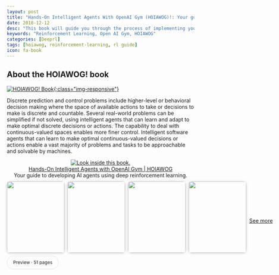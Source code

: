```yaml
---
layout: post
title: "Hands-On Intelligent Agents With OpenAI Gym (HOIAWOG)!: Your guide to developing AI agents using deep reinforcement learning"
date: 2018-12-12
desc: "This book will guide you through the process of implementing your own intelligent agents to solve both discrete- and continuous-valued sequential decision-making problems with all the essential building blocks to develop, debug, train, visualize, customize, and test your intelligent agent implementations in a variety of learning environments, ranging from the Mountain Car and Cart Pole problems to Atari games and CARLA – an advanced simulator for autonomous driving. If you are someone wanting to get a head start in the direction of building intelligent agents to solve problems and you are looking for a structured yet concise and hands-on approach to follow, you will enjoy this book and the code repository. The chapters in this book and the accompanying code repository is aimed at being simple to understand and easy to follow. While simple language is used everywhere possible to describe the algorithms, the core theoretical concepts including the mathematical equations are laid out with brief and intuitive explanations as they are essential for understanding the code implementation and for further modifications and tailoring by the readers.The book begins by introducing the readers to learning based intelligent agents, environments to train these agents and the tools and frameworks necessary to implement these agents. In particular, the book concentrates on deep reinforcement learning based intelligent agents that combine deep learning and reinforcement learning. The learning environments, which define the problem to be solved or the tasks to be completed, used in the book are based on the open source, OpenAI Gym library. PyTorch is the deep learning framework used for the learning agent implementations. All the code and scripts necessary to follow the book chapter-by-chapter are made available at the following  <a  style='color:red' href='https://github.com/PacktPublishing/Hands-On-Intelligent-Agents-with-OpenAI-Gym'> GitHub repository: Hands-On-Intelligent-Agents-With-OpenAI-Gym</a>'"
keywords: "Reinforcement Learning, Open AI Gym, HOIAWOG"
categories: [Deeprl]
tags: [hoiawog, reinforcement-learning, rl guide]
icon: fa-book
---
```


## About the HOIAWOG! book

[![HOIAWOG! Book]({{site.img_path}}/hoiawog/hoiawog_cover_final-300x173.png){:class="img-responsive"}](https://amzn.to/2MpzRuY)

Discrete prediction and control problems include higher-level or behavioral decision making where the space of available actions to take or decisions to make is discrete and countable. Several real-world problems can be simplified if not solved, using intelligent agents that can learn and adapt to make optimal discrete decisions or actions. The capability to deal with continuous-valued spaces enables more finer control. Intelligent software agents that can learn to make optimal continuous-valued decisions or actions enable a vast majority of problems and tasks to be approachable and solvable by machines.

<div align="center;" style="text-align: center;">
<a href="https://read.amazon.com/kp/embed?asin=B07CSLCYDY&amp;preview=newtab&amp;linkCode=as2&amp;tag=learningagent-20&amp;linkId=a7ce5d3f0c9a7e34739678af4a499ca9&amp;reshareId=85RZ6DF4JFCW5JK3SG1N&amp;reshareChannel=system">
<img src="https://images-na.ssl-images-amazon.com/images/G/01/digital/sitb/sticker/sitb-sticker-v3-xsmall._CB338480351_.png" alt="Look inside this book." /></a>

<div><a href="https://read.amazon.com/kp/embed?asin=B07CSLCYDY&amp;preview=newtab&amp;linkCode=as2&amp;tag=learningagent-20&amp;linkId=a7ce5d3f0c9a7e34739678af4a499ca9&amp;reshareId=85RZ6DF4JFCW5JK3SG1N&amp;reshareChannel=system" target="_blank" rel="noopener noreferrer">Hands-On Intelligent Agents with OpenAI Gym | HOIAWOG</a></div>
<div class="wplinkpreview-description">Your guide to developing AI agents using deep reinforcement learning.</div>

<div><style>.TiPaIe{display:flex;min-width:1024px;width:100%}.SBHqFf{align-items:center;display:flex;margin-left:calc(50% - 512px);margin-top:8px;min-width:calc(1024px + calc(100vw - 1024px)/2)}.bRuTae .SBHqFf{margin-left:calc(50% - 512px + 400px + 60px);margin-top:0}.Y138Dd{border-radius:8px;box-shadow:0 1px 6px rgba(32, 33, 36, 0.2);flex-shrink:0;margin:0 8px 8px 0;overflow:hidden}.heyRKd{min-width:140px}</style>
<div class="TiPaIe">
<div class="SBHqFf">
<div class="Y138Dd"><a href="https://books.google.com/books/about/Hands_On_Intelligent_Agents_with_OpenAI.html?id=BAlnDwAAQBAJ&amp;printsec=frontcover&amp;source=kp_read_button">
<img src="https://encrypted-tbn0.gstatic.com/images?q=tbn:ANd9GcRzVhW3ggbWfQGCEOXNjys_D6GMtl7OzvbbEV6CIJFO9E_2A0OboEt7P__59h0" alt="" width="155" height="192" data-atf="3" />
</a></div>
<div class="Y138Dd"><a href="https://books.google.com/books?id=BAlnDwAAQBAJ&amp;pg=PA1&amp;source=kp_read_button" data-ved="0ahUKEwjF5e7qnubcAhWBm4MKHdD9DtIQzo4CCAkoATAA"><img src="https://encrypted-tbn0.gstatic.com/images?q=tbn:ANd9GcQkeva1oiMEAc5s4wHtTdKZM9vh_om8vQm6X4F1Fs66cx9VDjwK2kxGIvgbBJI" alt="" width="155" height="192" data-atf="3" /></a></div>
<div class="Y138Dd"><a href="https://books.google.com/books?id=BAlnDwAAQBAJ&amp;pg=PA3&amp;source=kp_read_button" data-ved="0ahUKEwjF5e7qnubcAhWBm4MKHdD9DtIQzo4CCAsoAzAA"><img src="https://encrypted-tbn0.gstatic.com/images?q=tbn:ANd9GcQBGqRnj4MDjIWyofmqro35NwSFxdQoDHUdiYiGe9j2BcdM51WiWaT8XjQxH2o" alt="" width="155" height="192" data-atf="3" /></a></div>
<div class="Y138Dd"><a href="https://books.google.com/books?id=BAlnDwAAQBAJ&amp;pg=PA4&amp;source=kp_read_button" data-ved="0ahUKEwjF5e7qnubcAhWBm4MKHdD9DtIQzo4CCAwoBDAA"><img src="https://encrypted-tbn0.gstatic.com/images?q=tbn:ANd9GcRMVB6JlHCU51Mb0UDY-idl2xbiAcC7xuRMEIPiDN8047SuUwOTccyNW2sGllE" alt="" width="155" height="192" data-atf="3" /></a></div>

<!-- See more button -->
<style>.YsiKr{margin:0 auto}.EUjJDc{color:rgba(0,0,0,.54);font-size:14px;margin-top:12px;text-align:center;word-wrap:break-word}</style>

<div class="EUjJDc"><a href="https://books.google.com/books/about/Hands_On_Intelligent_Agents_with_OpenAI.html?id=BAlnDwAAQBAJ&amp;printsec=frontcover&amp;source=kp_read_button">See more</a></div>
&nbsp;
<!-- /See more button -->

</div>
</div>
</div>
<!-- Preview button at the bottom left -->

<style>.SxRvgd{clear:both;height:100%;margin:0 auto 16px;overflow:auto;width:1032px}</style>
<div class="SxRvgd"><style>.Q4qgL{align-items:center;border:1px #DFE1E5 solid;border-radius:20px;color:#202124;cursor:pointer;display:flex;float:left;font-size:12px;height:34px;padding:0 16px;margin-right:6px;width:auto}.Q4qgL:hover{background-color:rgba(232, 240, 254, 0.54);border-color:#D2E3FC;color:#1967D2}.uTbXFf{color:#1967D2;margin-right:8px;width:18px}</style>&nbsp;
<div class="Q4qgL">Preview · 51 pages</div>
&nbsp;

</div>
</div>

<h3 style="text-align: center;"><a href="https://github.com/PacktPublishing/Hands-On-Intelligent-Agents-with-OpenAI-Gym"> Github </a>   |   <a href="https://amzn.to/2MpzRuY"> Amazon </a>   |   <a href="https://www.safaribooksonline.com/library/view/hands-on-intelligent-agents/9781788836579/#toc-start"> Safari </a>   |   <a href="https://books.google.com/books/about/Hands_On_Intelligent_Agents_with_OpenAI.html?id=BAlnDwAAQBAJ&amp;printsec=frontcover&amp;source=kp_read_button#v=onepage&amp;q&amp;f=false"> Google Books </a>   |   <a href="https://www.packtpub.com/big-data-and-business-intelligence/hands-intelligent-agents-openai-gym">  Packt</a>    |   <a href="https://play.google.com/store/books/details?id=BAlnDwAAQBAJ&amp;rdid=book-BAlnDwAAQBAJ">Play Store</a></h3>

If you are someone wanting to get a head start in this direction of building intelligent agents to solve problems and you are looking for a structured yet concise and hands-on approach to follow, you will enjoy this book and the code repository. The chapters in this book and the accompanying code repository is aimed at being simple to understand and easy to follow. While simple language is used everywhere possible to describe the algorithms, the core theoretical concepts including the mathematical equations are laid out with brief and intuitive explanations as they are essential for understanding the code implementation and for further modifications and tailoring by the readers.

The book begins by introducing the readers to learning based intelligent agents, environments to train these agents and the tools and frameworks necessary to implement these agents. In particular, the book concentrates on deep reinforcement learning based intelligent agents that combine deep learning and reinforcement learning. The learning environments, which define the problem to be solved or the tasks to be completed, used in the book are based on the open source, OpenAI Gym library. PyTorch is the deep learning framework used for the learning agent implementations. All the code and scripts necessary to follow the book chapter-by-chapter are made available at the following <strong>GitHub code repository: </strong><a href="https://github.com/PacktPublishing/Hands-On-Intelligent-Agents-with-OpenAI-Gym" target="_blank" rel="noopener noreferrer"> Hands-On-Intelligent-Agents-With-OpenAI-Gym</a>. Readers are encouraged to follow the repository for code updates, extra documentation and additional resources.

<h1>Chapter-wise summary of what is covered in the book</h1>
<em><strong>Chapter 1, Introduction to Intelligent Agents and Learning Environments</strong>,</em> which enables the development of several AI systems. It sheds light on the important features of the toolkit, which provides you with endless opportunities to create autonomous intelligent agents to solve several algorithmic tasks, games, and control tasks. By the end of this chapter, you will know enough to create an instance of a Gym environment using Python yourself.

<strong><em>Chapter 2, Reinforcement Learning and Deep Reinforcement Learning</em></strong>, provides a concise explanation of the basic terminologies and concepts in reinforcement learning. The chapter will give you a good understanding of the basic reinforcement learning framework for developing AI agents. The chapter will also introduce deep reinforcement learning and provide you with a flavor of the types of advanced problem the algorithms enable you to solve.

<strong><em>Chapter 3, Getting Started with OpenAI Gym and Deep Reinforcement Learning</em></strong>, jumps right in and gets your development machine/computer ready with all the required installations and configurations needed for using the learning environments as well as PyTorch for developing deep learning algorithms.

<strong><em>Chapter 4, Exploring the Gym and its Features</em></strong>, walks you through the inventory of learning environments available with the Gym library starting with the overview of how the environments are classified and named which will help you choose the correct version and type of environments from the 700+ learning environments available. You will then learn to explore the Gym, test out any of the environment you would like to, understand the interface and description of various environments.

<strong><em>Chapter 5, Implementing your First Learning Agent – Solving the Mountain Car problem,</em></strong> explains how to implement an AI agent using reinforcement learning to solve the mountain car problem. You will implement the agent, train it, and see it improve on its own. The implementation details will enable you to apply the concepts to develop and train an agent to solve various other tasks and/or games.

<strong><em>Chapter 6, Implementing an Intelligent Agent for Optimal Control using Deep Q-Learning</em></strong>, will walk the readers through the process of scaling up the agent implementation to the next level by improving the agent's learning algorithm as well as developing and integrating useful utilities and routines to log, visualize and configure the agent's performance. In particular, chapter 6 will guide the readers through the process of improving the Q-learning algorithm using deep Q-networks, experience replay memory and double-Q learning. Helpful utilities and routines that are helpful in general learning system implementations discussed in chapter 6 includes a decay scheduler (used for -decay), logging routines and performance visualization using Tensorboard, JSON files based parameter management, Atari gym environment wrappers, and pre-processing routines for PyTorch based training scripts.

<strong><em>Chapter 7</em>, <em>Creating Custom OpenAI Gym Environments – Carla Driving Simulator</em></strong>, will teach you how to convert a real-world problem into a learning environment with interfaces compatible with the OpenAI Gym. You will learn the anatomy of Gym environments and create your custom learning environment based on the Carla simulator that can be registered with the Gym and used for training agents that we develop.

<strong><em>Chapter 8, Implementing an Intelligent &amp; Autonomous Car Driving Agent using Deep Actor-Critic Algorithm</em></strong>, teaches you the fundamentals of the Policy Gradient based reinforcement learning algorithms and helps you intuitively understand the deep n-step advantage actor-critic algorithm. You will then learn to implement a super-intelligent agent that can drive a car autonomously in the Carla simulator using both the synchronous as well as asynchronous implementation of the deep n-step advantage actor-critic algorithm.

<strong><em>Chapter 9, Exploring the Learning Environment Landscape – Roboschool, Gym-Retro, StarCraft-II, DeepMindLab</em></strong>, takes you beyond the Gym and shows you around other well developed suite of learning environments that you can use to train your intelligent agents. You will understand and learn to use the various Roboschool environments, the Gym Retro environments, the very popular Star Craft II environment and the DeepMind Lab
environments.

<strong><em>Chapter 10, Exploring the Learning Algorithm Landscape – DDPG (Actor-Critic), PPO (Policy- Gradient), Rainbow (Value-Based)</em></strong>, Provides insights into latest deep reinforcement learning algorithms with their fundamentals demystified based on what you learned in the previous chapters of this book. You will get a quick understanding of the core concepts behind the best algorithms in the three different classes of deep reinforcement learning algorithms namely: The actor-critic based Deep Deterministic Policy Gradient (DDPG) algorithm, the Policy Gradient based Proximal Policy Optimization (PPO) and the value based Rainbow algorithm.

Hopefully you enjoy the book and gain hands-on experience building intelligent agents using Deep Reinforcement Learning implemented using PyTorch.

<h3 style="text-align: center;"><a href="https://github.com/PacktPublishing/Hands-On-Intelligent-Agents-with-OpenAI-Gym"> Github </a>   |   <a href="https://amzn.to/2MpzRuY"> Amazon </a>   |   <a href="https://www.safaribooksonline.com/library/view/hands-on-intelligent-agents/9781788836579/#toc-start"> Safari </a>   |   <a href="https://books.google.com/books/about/Hands_On_Intelligent_Agents_with_OpenAI.html?id=BAlnDwAAQBAJ&amp;printsec=frontcover&amp;source=kp_read_button#v=onepage&amp;q&amp;f=false"> Google Books </a>   |   <a href="https://www.packtpub.com/big-data-and-business-intelligence/hands-intelligent-agents-openai-gym">  Packt</a>    |   <a href="https://play.google.com/store/books/details?id=BAlnDwAAQBAJ&amp;rdid=book-BAlnDwAAQBAJ">Play Store</a></h3>
